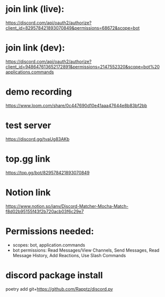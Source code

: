 # join link (live):
https://discord.com/api/oauth2/authorize?client_id=829578421893070849&permissions=68672&scope=bot

# join link (dev):
https://discord.com/api/oauth2/authorize?client_id=948647613652172891&permissions=2147552320&scope=bot%20applications.commands

# demo recording
https://www.loom.com/share/0c447690d10e41aaa47644e8b83bf2bb

# test server
https://discord.gg/tvaUg83AKb

# top.gg link
https://top.gg/bot/829578421893070849

# Notion link
https://www.notion.so/ianv/Discord-Matcher-Mocha-Match-f8d02b95155f43f2b720acb03f6c29e7

# Permissions needed:
- scopes: bot, application.commands
- bot permissions: Read Messages/View Channels, Send Messages, Read Message History, Add Reactions, Use Slash Commands

# discord package install
poetry add git+https://github.com/Rapptz/discord.py
